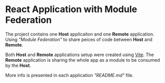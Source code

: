 # React Application with Module Federation

The project contains one **Host** applicaiton and one **Remote** application.
Using *"Module Federation"* to share peices of code between **Host** and **Remote**.

Both **Host** and **Remote** applications setup were created using [Vite](https://vitejs.dev/).
The **Remote** application is sharing the whole app as a module to be consumed by the **Host**.

More info is presented in each application *"README.md"* file.